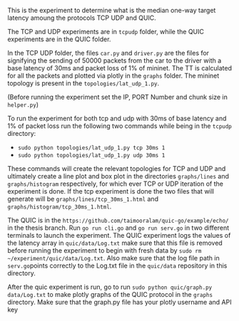 This is the experiment to determine what is the median one-way target latency amoung the protocols TCP UDP and QUIC.

The TCP and UDP experiments are in `tcpudp` folder, while the QUIC experiments are in the QUIC folder. 

In the TCP UDP folder, the files `car.py` and `driver.py` are the files for signifying the sending of 50000 packets from the car to the driver with a base latency of 30ms and packet loss of 1% of mininet. The TT is calculated for all the packets and plotted via plotly in the `graphs` folder. The mininet topology is present in the `topologies/lat_udp_1.py`.


(Before running the experiment set the IP, PORT Number and chunk size in `helper.py`)

To run the experiment for both tcp and udp with 30ms of base latency and 1% of packet loss run the following two commands while being in the `tcpudp` directory:

- `sudo python topologies/lat_udp_1.py tcp 30ms 1`
- `sudo python topologies/lat_udp_1.py udp 30ms 1`

These commands will create the relevant topologies for TCP and UDP and ultimately create a line plot and box plot in the directories `graphs/lines` and `graphs/histogram` respectively, for which ever TCP or UDP iteration of the experiment is done. If the tcp experiment is done the two files that will generate will be `graphs/lines/tcp_30ms_1.html` and `graphs/histogram/tcp_30ms_1.html`. 

The QUIC is in the `https://github.com/taimooralam/quic-go/example/echo/` in the thesis branch. Run `go run cli.go` and `go run serv.go` in two different terminals to launch the experiment. The QUIC experiment logs the values of the latency array in `quic/data/Log.txt` make sure that this file is removed before running the experiment to begin with fresh data by `sudo rm ~/experiment/quic/data/Log.txt`. Also make sure that the log file path in `serv.go`points correctly to the Log.txt file in the `quic/data` repository in this directory.

After the quic experiment is run, go to run `sudo python quic/graph.py data/Log.txt` to make plotly graphs of the QUIC protocol in the `graphs` directory. Make sure that the graph.py file has your plotly username and API key

